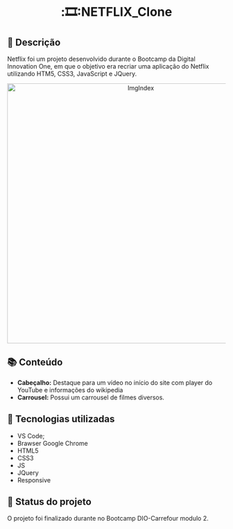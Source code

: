 <h1 align="center">:🎞:NETFLIX_Clone</h1>

## :memo: Descrição
Netflix foi um projeto desenvolvido durante o Bootcamp da Digital Innovation One, em que o objetivo era recriar uma aplicação do Netflix utilizando HTM5, CSS3, JavaScript e JQuery.

<p align="center">
  <img alt="ImgIndex" src="https://i.imgur.com/LleZJxM.png" width="600">
</p>

## :books: Conteúdo
* <b>Cabeçalho:</b> Destaque para um vídeo no início do site com player do YouTube e informações do wikipedia
* <b>Carrousel:</b> Possui um carrousel de filmes diversos.

## :wrench: Tecnologias utilizadas
* VS Code;
* Brawser Google Chrome
* HTML5
* CSS3
* JS
* JQuery
* Responsive

## :dart: Status do projeto
O projeto foi finalizado durante no Bootcamp DIO-Carrefour modulo 2.